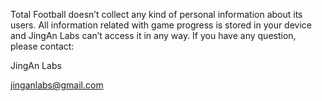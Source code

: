 Total Football doesn’t collect any kind of personal information about its users.
All information related with game progress is stored in your device and JingAn Labs can’t access it in any way.
If you have any question, please contact:


JingAn Labs

jinganlabs@gmail.com
